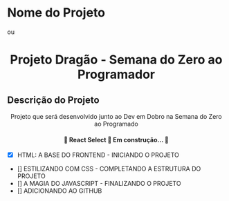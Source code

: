 # Nome do Projeto  
ou
<h1 align="center">Projeto Dragão - Semana do Zero ao Programador</h1>

## Descrição do Projeto
<p align="center">Projeto que será  desenvolvido junto ao Dev em Dobro na Semana do Zero ao Programado</p>

<h4 align="center"> 
	🚧  React Select 🚀 Em construção...  🚧
</h4>

- [x] HTML: A BASE DO FRONTEND - INICIANDO O PROJETO
- []  ESTILIZANDO COM CSS - COMPLETANDO A ESTRUTURA DO PROJETO
- [] A MAGIA DO JAVASCRIPT - FINALIZANDO O PROJETO
- []  ADICIONANDO AO GITHUB